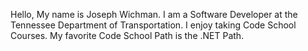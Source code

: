 Hello, My name is Joseph Wichman.
I am a Software Developer at the Tennessee Department of Transportation.
I enjoy taking Code School Courses.
My favorite Code School Path is the .NET Path.
